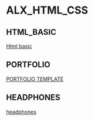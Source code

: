 # ALX_HTML_CSS
## HTML_BASIC 
[Html basic](https://mohammad-echaary.github.io/alx_html_css/index.html)
## PORTFOLIO
[PORTFOLIO TEMPLATE](https://Mohammad-Echaary.github.io/alx_html_css/index1.html)
## HEADPHONES
[headphones](https://mohammad-echaary.github.io/alx_html_css/1-index.html)

